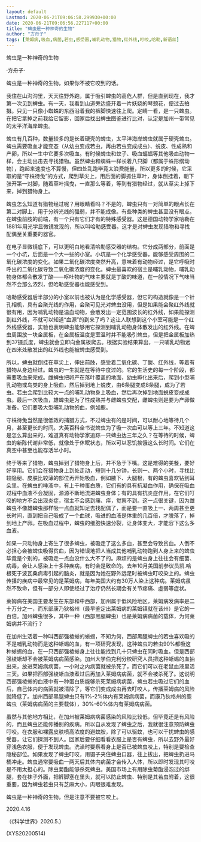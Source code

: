 ```yaml
---
layout: default
Lastmod: 2020-06-21T09:06:58.299930+00:00
date: 2020-06-21T09:06:56.227117+00:00
title: "蜱虫是一种神奇的生物"
author: "方舟子"
tags: [莱姆病,吸血,病菌,若虫,感受器,哺乳动物,猎物,红外线,叮咬,哈勒,新语丝]
---
```


蜱虫是一种神奇的生物

·方舟子·

蜱虫是一种神奇的生物，如果你不被它咬到的话。

我住在山沟沟里，天天往野外跑，属于吸引蜱虫的高危人群，但是直到现在，我才第一次见到蜱虫。有一天，我看到山道旁边盛开着一片妖娆的琴颈花，便过去拍摄。只见一只像小蜘蛛的东西沿着我的裤脚快速往上爬。定睛一看，是一只蜱虫。在把它拿掉之前我给它留影，回家后找出蜱虫图鉴进行比对，认定是加州一带常见的太平洋海岸蜱虫。

蜱虫有几百种，数量较多的是长着硬壳的蜱虫，太平洋海岸蜱虫就属于硬壳蜱虫。蜱虫需要吸血才能变态（从幼虫变成若虫，再由若虫变成成虫）、蜕皮、性成熟和产卵，所以一生中它要多次吸血。有时候蜱虫和蚊子、吸血蝙蝠等其他吸血动物一样，会主动出击去寻找猎物。虽然蜱虫和蜘蛛一样长着八只脚（都属于蛛形纲动物），跑起来速度也不算慢，但四处乱跑毕竟太浪费能量，所以更多的时候，它采取的是“守株待兔”的方式，爬到草尖上，用后面的脚抓住草叶，身体倒挂着，朝下张开第一对脚，随着草叶摇曳，一直那么等着，等到有猎物经过，就从草尖上掉下来，掉到猎物身上。

蜱虫怎么知道有猎物经过呢？用眼睛看吗？不是的，蜱虫只有一对简单的眼点长在第二对脚上，用于分辨光线的强弱，并不能成像。有些种类的蜱虫甚至没有眼点。在蜱虫前肢的前端，有一个只有它们才有的特殊感受器。这是德国动物学家哈勒在1881年用光学显微镜发现的，所以叫哈勒感受器。这才是对蜱虫发现猎物和寻找配偶至关重要的器官。

在电子显微镜底下，可以更明白地看清哈勒感受器的结构。它分成两部分，前面是一个小坑，后面是一个大一些的小室。小坑是一个化学感受器，能够感受周围的二氧化碳浓度的变化。如果二氧化碳浓度突然升高，意味着有动物经过，是它呼吸时呼出的二氧化碳导致二氧化碳浓度的变化。蜱虫最喜欢的宿主是哺乳动物，哺乳动物身体都会散发丁酸——呕吐物的气味主要就是丁酸的味道，在一般情况下气味当然不会那么浓烈，但哈勒感受器也能感受到。

哈勒感受器后半部分的小室以前也被认为是化学感受器，但它的构造就像是一个针孔相机，具有会聚光线的作用，会聚可见光对蜱虫没用，但是如果能会聚红外线就很有用，因为哺乳动物是温血动物，会散发出一定范围波长的红外线，如果能探测到红外线，不就可以知道“血源”的到来了吗？这让人联想到这个小室可能是一个红外线感受器，实验也表明蜱虫能够用它探测到哺乳动物身体散发出的红外线。在蜱虫周围放一块金属板，在金属板温度是室温时并不能吸引蜱虫，但是把金属板加热到37摄氏度，蜱虫就会立即向金属板爬去。根据实验结果算出，一只哺乳动物远在四米处散发出的红外线也能被蜱虫感受到。

所以，蜱虫就倒挂在草尖上，伸出前肢，感受着二氧化碳、丁酸、红外线，等着有猎物从身边经过。蜱虫的一生就是在等待中度过的。它的生活史的每一个阶段，都需要吸血来完成。雌蜱虫把卵产在落叶覆盖的地面，幼虫孵化出来后，爬到小型哺乳动物或鸟类的身上吸血，然后掉到地上蜕皮，由6条腿变成8条腿，成为了若虫。若虫会爬到比较大一点的哺乳动物身上吸血，然后再次掉到地面蜕皮变成成虫。最后一次吸血，雄蜱虫是为了性成熟并与雌蜱虫交配，雌蜱虫则是要为产卵做准备。它们要吸大型哺乳动物的血，例如鹿。

守株待兔当然是很低效的捕猎方式，不过蜱虫有的是时间，可以耐心地等待几个月，甚至更长的时间。大英百科全书说蜱虫为了吸一次血可以等上三年。不知道这是怎么算出来的，难道真有动物学家追踪一只蜱虫达三年之久？在等待的时候，蜱虫的新陈代谢非常低，就像处于休眠状态，所以可以忍饥挨饿这么长时间。它们在真空中甚至也能存活半小时。

终于等来了猎物，蜱虫掉到了猎物身上后，并不急于下嘴。这是难得的美餐，要好好享用。它们会在猎物身上到处走动，短则十几分钟，长则一、两个小时，寻找比较隐秘、皮肤比较薄的部位再开始吸血，例如腋下、大腿根，有的蜱虫喜欢钻到耳朵里。在蜱虫的唾液中，有上千种蛋白质，它们有的具有抗凝血作用，确保在吸血过程中血液不会凝固，源源不断地流进蜱虫身体；有的具有抗炎症作用，在它们叮咬的地方不会出现炎症，宿主不会感到痛、痒，觉察不到。这一点很关键，因为雌蜱虫不像雄蜱虫那样吸一点血就知足去找配偶了，而是要一直吸上一、两周甚至更长时间，直到把自己吸成了一个血球，吸进的血液是体重的几百倍，才脱落了，掉到地上产卵。在吸血过程中，蜱虫的细胞快速分裂，让身体变大，才能容下这么多血液。

如果一只动物身上寄生了很多蜱虫，被吸走了这么多血，甚至会导致贫血。人倒不必担心会被蜱虫吸得贫血，因为错误地把人当成其他哺乳动物跑到人身上来的蜱虫毕竟是个别的，被吸走一点血没什么大不了的。麻烦的是蜱虫身上往往会有细菌、病毒，会让人感染上十多种疾病，有时会是致命的。去年10月美国前参议员凯.哈根死于波瓦桑病毒引起的脑炎，就是因为她在野外远足时被蜱虫叮咬染上的。蜱虫传播的疾病中最常见的是莱姆病，每年美国大约有30万人染上这种病。莱姆病虽然不致命，但有一部分人即使经过了治疗仍然长期会有关节疼痛、虚弱等症状。

莱姆病在美国主要发生在东部和中西部，加州属于低风险地区，莱姆病发病率是二十万分之一，而东部康乃狄格州（最早鉴定出莱姆病的莱姆镇就在该州）是它的一百倍。加州蜱虫很多，其中一种（西部黑腿蜱虫）也是莱姆病病菌的载体，为何莱姆病并不流行？

在加州生活着一种叫西部强棱蜥的蜥蜴，不知为何，西部黑腿蜱虫的若虫喜欢吸的不是哺乳动物而是这种蜥蜴的血，有一项研究发现，这种蜱虫的若虫90%都吸这种蜥蜴的血，在一只西部强棱蜥身上往往能找到几十只蜱虫在同时吸血。但是西部强棱蜥却不会被莱姆病病菌感染。加州大学伯克利分校研究人员把这种蜥蜴的血抽出来，放进莱姆病病菌，一小时之内病菌就被杀死了，而它们可以在老鼠血液里活三天。如果把西部强棱蜥血液煮过后再加入莱姆病病菌，就不会被杀死了。这说明西部强棱蜥的血液中有一种蛋白质能够杀死莱姆病病菌，蜱虫若虫吸过它们的血后，自己体内的病菌就被清除了，等它们变成成虫再去叮咬人，传播莱姆病的风险就降低了。加州西部黑腿蜱虫只有1%-2%体内有莱姆病病菌，而康乃狄格州的鹿蜱虫（莱姆病病菌的主要载体），30%-60%体内有莱姆病病菌。

虽然与其他地方相比，在加州被莱姆病病菌感染的风险比较低，但毕竟还是有风险的，而且蜱虫还能传播别的疾病。所以自从发现了蜱虫之后，我就很注意预防蜱虫叮咬。在衣服和裸露皮肤喷高浓度的避蚊胺，除了可以驱蚊，也可以干扰蜱虫的感受器，让它们探测不到人。回家后要仔细看看衣服上是否有蜱虫，所以去野外最好穿浅色衣服，便于发现蜱虫。洗澡时要察看身上是否已被蜱虫咬上，特别是要检查隐秘部位。如果发现了蜱虫叮咬，用镊子夹住蜱虫口器，往上拔出，把蜱虫扔进马桶冲走。蜱虫通常要吸血一两天后其体内病菌才会传入人体，所以即时发现其叮咬是不用太担心的。除虫菊酯能够杀死蜱虫。美国市场上有用除虫菊酯浸泡过的绑腿，套在袜子外面，把裤脚塞在里头，就可以防止蜱虫、特别是其若虫附着，这很重要，因为蜱虫若虫只有芝麻大小，肉眼很难发现。

蜱虫是一种神奇的生物，但是注意不要被它咬上。

2020.4.16

（《科学世界》2020.5.）

(XYS20200514)

